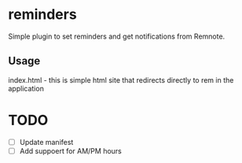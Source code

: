 # reminders

Simple plugin to set reminders and get notifications from Remnote.

## Usage

<!-- TODO: Describe usage -->

<!-- ignore-after -->


index.html - this is simple html site that redirects directly to rem in the application

# TODO
- [ ] Update manifest
- [ ] Add suppoert for AM/PM hours